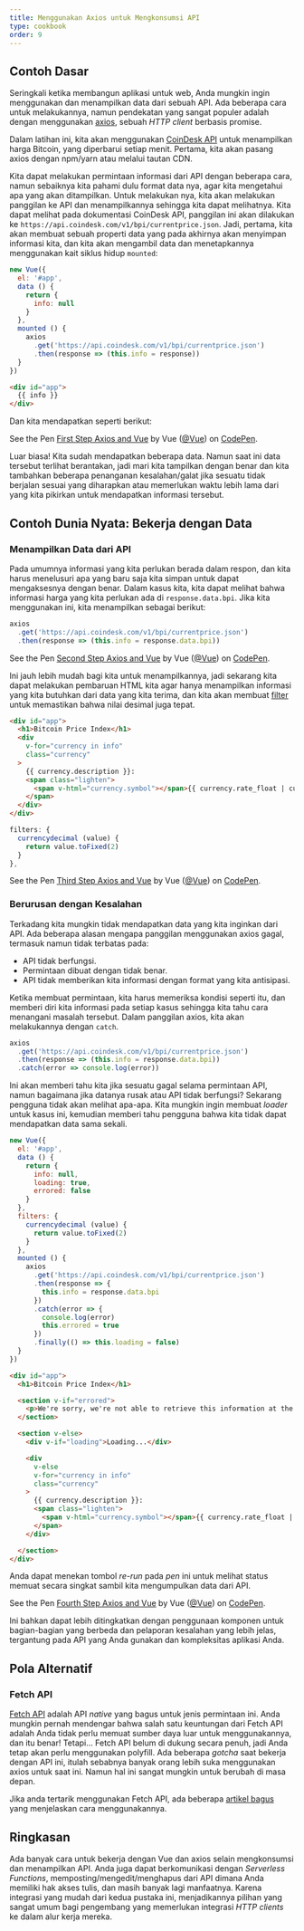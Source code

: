 ```yaml
---
title: Menggunakan Axios untuk Mengkonsumsi API
type: cookbook
order: 9
---
```


## Contoh Dasar

Seringkali ketika membangun aplikasi untuk web, Anda mungkin ingin menggunakan dan menampilkan data dari sebuah API. Ada beberapa cara untuk melakukannya, namun pendekatan yang sangat populer adalah dengan menggunakan [axios](https://github.com/axios/axios), sebuah _HTTP client_ berbasis promise.

Dalam latihan ini, kita akan menggunakan [CoinDesk API](https://www.coindesk.com/api/) untuk menampilkan harga Bitcoin, yang diperbarui setiap menit. Pertama, kita akan pasang axios dengan npm/yarn atau melalui tautan CDN.

Kita dapat melakukan permintaan informasi dari API dengan beberapa cara, namun sebaiknya kita pahami dulu format data nya, agar kita mengetahui apa yang akan ditampilkan. Untuk melakukan nya, kita akan melakukan panggilan ke API dan menampilkannya sehingga kita dapat melihatnya. Kita dapat melihat pada dokumentasi CoinDesk API, panggilan ini akan dilakukan ke `https://api.coindesk.com/v1/bpi/currentprice.json`. Jadi, pertama, kita akan membuat sebuah properti data yang pada akhirnya akan menyimpan informasi kita, dan kita akan mengambil data dan menetapkannya menggunakan kait siklus hidup `mounted`:

```js
new Vue({
  el: '#app',
  data () {
    return {
      info: null
    }
  },
  mounted () {
    axios
      .get('https://api.coindesk.com/v1/bpi/currentprice.json')
      .then(response => (this.info = response))
  }
})
```

```html
<div id="app">
  {{ info }}
</div>
```

Dan kita mendapatkan seperti berikut:

<p data-height="350" data-theme-id="32763" data-slug-hash="80043dfdb7b90f138f5585ade1a5286f" data-default-tab="result" data-user="Vue" data-embed-version="2" data-pen-title="First Step Axios and Vue" class="codepen">See the Pen <a href="https://codepen.io/team/Vue/pen/80043dfdb7b90f138f5585ade1a5286f/">First Step Axios and Vue</a> by Vue (<a href="https://codepen.io/Vue">@Vue</a>) on <a href="https://codepen.io">CodePen</a>.</p>
<script async src="https://static.codepen.io/assets/embed/ei.js"></script>

Luar biasa! Kita sudah mendapatkan beberapa data. Namun saat ini data tersebut terlihat berantakan, jadi mari kita tampilkan dengan benar dan kita tambahkan beberapa penanganan kesalahan/galat jika sesuatu tidak berjalan sesuai yang diharapkan atau memerlukan waktu lebih lama dari yang kita pikirkan untuk mendapatkan informasi tersebut.

## Contoh Dunia Nyata: Bekerja dengan Data

### Menampilkan Data dari API

Pada umumnya informasi yang kita perlukan berada dalam respon, dan kita harus menelusuri apa yang baru saja kita simpan untuk dapat mengaksesnya dengan benar. Dalam kasus kita, kita dapat melihat bahwa informasi harga yang kita perlukan ada di `response.data.bpi`. Jika kita menggunakan ini, kita menampilkan sebagai berikut:

```js
axios
  .get('https://api.coindesk.com/v1/bpi/currentprice.json')
  .then(response => (this.info = response.data.bpi))
```

<p data-height="200" data-theme-id="32763" data-slug-hash="6100b10f1b4ac2961208643560ba7d11" data-default-tab="result" data-user="Vue" data-embed-version="2" data-pen-title="Second Step Axios and Vue" class="codepen">See the Pen <a href="https://codepen.io/team/Vue/pen/6100b10f1b4ac2961208643560ba7d11/">Second Step Axios and Vue</a> by Vue (<a href="https://codepen.io/Vue">@Vue</a>) on <a href="https://codepen.io">CodePen</a>.</p>
<script async src="https://static.codepen.io/assets/embed/ei.js"></script>

Ini jauh lebih mudah bagi kita untuk menampilkannya, jadi sekarang kita dapat melakukan pembaruan HTML kita agar hanya menampilkan informasi yang kita butuhkan dari data yang kita terima, dan kita akan membuat [filter](../api/#Vue-filter) untuk memastikan bahwa nilai desimal juga tepat.

```html
<div id="app">
  <h1>Bitcoin Price Index</h1>
  <div
    v-for="currency in info"
    class="currency"
  >
    {{ currency.description }}:
    <span class="lighten">
      <span v-html="currency.symbol"></span>{{ currency.rate_float | currencydecimal }}
    </span>
  </div>
</div>
```

```js
filters: {
  currencydecimal (value) {
    return value.toFixed(2)
  }
},
```

<p data-height="300" data-theme-id="32763" data-slug-hash="9d59319c09eaccfaf35d9e9f11990f0f" data-default-tab="result" data-user="Vue" data-embed-version="2" data-pen-title="Third Step Axios and Vue" class="codepen">See the Pen <a href="https://codepen.io/team/Vue/pen/9d59319c09eaccfaf35d9e9f11990f0f/">Third Step Axios and Vue</a> by Vue (<a href="https://codepen.io/Vue">@Vue</a>) on <a href="https://codepen.io">CodePen</a>.</p>
<script async src="https://static.codepen.io/assets/embed/ei.js"></script>

### Berurusan dengan Kesalahan

Terkadang kita mungkin tidak mendapatkan data yang kita inginkan dari API. Ada beberapa alasan mengapa panggilan menggunakan axios gagal, termasuk namun tidak terbatas pada:

* API tidak berfungsi.
* Permintaan dibuat dengan tidak benar.
* API tidak memberikan kita informasi dengan format yang kita antisipasi.

Ketika membuat permintaan, kita harus memeriksa kondisi seperti itu, dan memberi diri kita informasi pada setiap kasus sehingga kita tahu cara menangani masalah tersebut. Dalam panggilan axios, kita akan melakukannya dengan `catch`.

```js
axios
  .get('https://api.coindesk.com/v1/bpi/currentprice.json')
  .then(response => (this.info = response.data.bpi))
  .catch(error => console.log(error))
```

Ini akan memberi tahu kita jika sesuatu gagal selama permintaan API, namun bagaimana jika datanya rusak atau API tidak berfungsi? Sekarang pengguna tidak akan melihat apa-apa. Kita mungkin ingin membuat _loader_ untuk kasus ini, kemudian memberi tahu pengguna bahwa kita tidak dapat mendapatkan data sama sekali.

```js
new Vue({
  el: '#app',
  data () {
    return {
      info: null,
      loading: true,
      errored: false
    }
  },
  filters: {
    currencydecimal (value) {
      return value.toFixed(2)
    }
  },
  mounted () {
    axios
      .get('https://api.coindesk.com/v1/bpi/currentprice.json')
      .then(response => {
        this.info = response.data.bpi
      })
      .catch(error => {
        console.log(error)
        this.errored = true
      })
      .finally(() => this.loading = false)
  }
})
```

```html
<div id="app">
  <h1>Bitcoin Price Index</h1>

  <section v-if="errored">
    <p>We're sorry, we're not able to retrieve this information at the moment, please try back later</p>
  </section>

  <section v-else>
    <div v-if="loading">Loading...</div>

    <div
      v-else
      v-for="currency in info"
      class="currency"
    >
      {{ currency.description }}:
      <span class="lighten">
        <span v-html="currency.symbol"></span>{{ currency.rate_float | currencydecimal }}
      </span>
    </div>

  </section>
</div>
```

Anda dapat menekan tombol _re-run_ pada _pen_ ini untuk melihat status memuat secara singkat sambil kita mengumpulkan data dari API.

<p data-height="300" data-theme-id="32763" data-slug-hash="6c01922c9af3883890fd7393e8147ec4" data-default-tab="result" data-user="Vue" data-embed-version="2" data-pen-title="Fourth Step Axios and Vue" class="codepen">See the Pen <a href="https://codepen.io/team/Vue/pen/6c01922c9af3883890fd7393e8147ec4/">Fourth Step Axios and Vue</a> by Vue (<a href="https://codepen.io/Vue">@Vue</a>) on <a href="https://codepen.io">CodePen</a>.</p>
<script async src="https://static.codepen.io/assets/embed/ei.js"></script>

Ini bahkan dapat lebih ditingkatkan dengan penggunaan komponen untuk bagian-bagian yang berbeda dan pelaporan kesalahan yang lebih jelas, tergantung pada API yang Anda gunakan dan kompleksitas aplikasi Anda.

## Pola Alternatif

### Fetch API

[Fetch API](https://developers.google.com/web/updates/2015/03/introduction-to-fetch) adalah API _native_ yang bagus untuk jenis permintaan ini. Anda mungkin pernah mendengar bahwa salah satu keuntungan dari Fetch API adalah Anda tidak perlu memuat sumber daya luar untuk menggunakannya, dan itu benar! Tetapi... Fetch API belum di dukung secara penuh, jadi Anda tetap akan perlu menggunakan polyfill. Ada beberapa _gotcha_ saat bekerja dengan API ini, itulah sebabnya banyak orang lebih suka menggunakan axios untuk saat ini. Namun hal ini sangat mungkin untuk berubah di masa depan.

Jika anda tertarik menggunakan Fetch API, ada beberapa [artikel bagus](https://scotch.io/@bedakb/lets-build-type-ahead-component-with-vuejs-2-and-fetch-api) yang menjelaskan cara menggunakannya.

## Ringkasan

Ada banyak cara untuk bekerja dengan Vue dan axios selain mengkonsumsi dan menampilkan API. Anda juga dapat berkomunikasi dengan _Serverless Functions_, memposting/mengedit/menghapus dari API dimana Anda memiliki hak akses tulis, dan masih banyak lagi manfaatnya. Karena integrasi yang mudah dari kedua pustaka ini, menjadikannya pilihan yang sangat umum bagi pengembang yang memerlukan integrasi _HTTP clients_ ke dalam alur kerja mereka.
